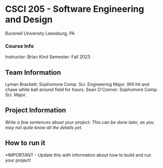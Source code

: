 # CSCI 205 - Software Engineering and Design
Bucknell University
Lewisburg, PA
### Course Info
Instructor: Brian Kind
Semester: Fall 2023
## Team Information
Lyman Brackett: Sophomore Comp. Sci. Engineering Major. Will hit and chase white ball around field for hours.
Sean O'Connor: Sophomore Comp. Sci. Major.
## Project Information
*Write a few sentences about your project. This can be done later, as you
may not quite know all the details yet.*
## How to run it
*IMPORTANT - Update this with information about how to build and run your
project!